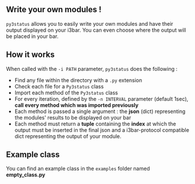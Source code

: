 ## Write your own modules !
`py3status` allows you to easily write your own modules and have their output displayed on your i3bar. You can even choose where the output will be placed in your bar.

## How it works
When called with the `-i PATH` parameter, `py3status` does the following :
* Find any file within the directory with a `.py` extension
* Check each file for a `Py3status` class
* Import each method of the `Py3status` class
* For every iteration, defined by the `-n INTERVAL` parameter (default 1sec), **call every method which was imported previously**
* Each method is passed a single argument : the **json** (dict) representing the modules' results to be displayed on your bar
* Each method must return a **tuple** containing the **index** at which the output must be inserted in the final json and a i3bar-protocol compatible dict representing the output of your module.

## Example class
You can find an example class in the `examples` folder named **empty_class.py**
